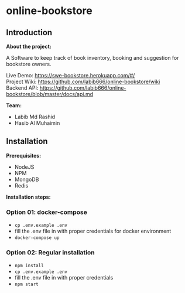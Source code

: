 # online-bookstore

## Introduction

**About the project:**

A Software to keep track of book inventory, booking and suggestion for bookstore owners. 

Live Demo: https://swe-bookstore.herokuapp.com/#/<br/>
Project Wiki: https://github.com/labib666/online-bookstore/wiki<br/>
Backend API: https://github.com/labib666/online-bookstore/blob/master/docs/api.md<br/>

**Team:** 
- Labib Md Rashid
- Hasib Al Muhaimin

## Installation

**Prerequisites:**
- NodeJS
- NPM
- MongoDB
- Redis

**Installation steps:**

### Option 01: docker-compose
- `cp .env.example .env`
- fill the .env file in with proper credentials for docker environment
- `docker-compose up`

### Option 02: Regular installation
- `npm install`
- `cp .env.example .env`
- fill the .env file in with proper credentials
- `npm start`
